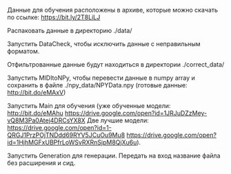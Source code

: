 Данные для обучения расположены в архиве, которые можно скачать по ссылке: https://bit.ly/2T8LiLJ

Распаковать данные в директорию ./data/

Запустить DataCheck, чтобы исключить данные с неправильным форматом.

Отфильтрованные данные будут находиться в директории ./correct_data/

Запустить MIDItoNPy, чтобы перевести данные в numpy array и сохранить в файле ./npy_data/NPYData.npy (готовые данные: http://bit.do/eMAxV)

Запустить Main для обучения (уже обученные модели: http://bit.do/eMAhu https://drive.google.com/open?id=1JRJuDZzMey-vQ8M3Pa0Atej4DRCsYX8X Две лучшие модели: https://drive.google.com/open?id=1-QRGJ1PrzPOjTNDdd69RYV5JCuOu9Mu8 https://drive.google.com/open?id=1HjhMGFxUBPfrLoWSvRXRnSjpM8QjXu6u). 

Запустить Generation для генерации. Передать на вход название файла без расширения и сид.
